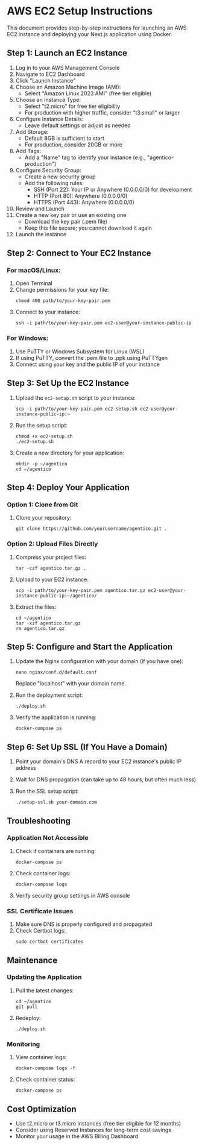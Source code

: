 # AWS EC2 Setup Instructions

This document provides step-by-step instructions for launching an AWS EC2 instance and deploying your Next.js application using Docker.

## Step 1: Launch an EC2 Instance

1. Log in to your AWS Management Console
2. Navigate to EC2 Dashboard
3. Click "Launch Instance"
4. Choose an Amazon Machine Image (AMI):
   - Select "Amazon Linux 2023 AMI" (free tier eligible)
5. Choose an Instance Type:
   - Select "t2.micro" for free tier eligibility
   - For production with higher traffic, consider "t3.small" or larger
6. Configure Instance Details:
   - Leave default settings or adjust as needed
7. Add Storage:
   - Default 8GB is sufficient to start
   - For production, consider 20GB or more
8. Add Tags:
   - Add a "Name" tag to identify your instance (e.g., "agentico-production")
9. Configure Security Group:
   - Create a new security group
   - Add the following rules:
     - SSH (Port 22): Your IP or Anywhere (0.0.0.0/0) for development
     - HTTP (Port 80): Anywhere (0.0.0.0/0)
     - HTTPS (Port 443): Anywhere (0.0.0.0/0)
10. Review and Launch
11. Create a new key pair or use an existing one
    - Download the key pair (.pem file)
    - Keep this file secure; you cannot download it again
12. Launch the instance

## Step 2: Connect to Your EC2 Instance

### For macOS/Linux:

1. Open Terminal
2. Change permissions for your key file:
   ```
   chmod 400 path/to/your-key-pair.pem
   ```
3. Connect to your instance:
   ```
   ssh -i path/to/your-key-pair.pem ec2-user@your-instance-public-ip
   ```

### For Windows:

1. Use PuTTY or Windows Subsystem for Linux (WSL)
2. If using PuTTY, convert the .pem file to .ppk using PuTTYgen
3. Connect using your key and the public IP of your instance

## Step 3: Set Up the EC2 Instance

1. Upload the `ec2-setup.sh` script to your instance:
   ```
   scp -i path/to/your-key-pair.pem ec2-setup.sh ec2-user@your-instance-public-ip:~
   ```

2. Run the setup script:
   ```
   chmod +x ec2-setup.sh
   ./ec2-setup.sh
   ```

3. Create a new directory for your application:
   ```
   mkdir -p ~/agentico
   cd ~/agentico
   ```

## Step 4: Deploy Your Application

### Option 1: Clone from Git

1. Clone your repository:
   ```
   git clone https://github.com/yourusername/agentico.git .
   ```

### Option 2: Upload Files Directly

1. Compress your project files:
   ```
   tar -czf agentico.tar.gz .
   ```

2. Upload to your EC2 instance:
   ```
   scp -i path/to/your-key-pair.pem agentico.tar.gz ec2-user@your-instance-public-ip:~/agentico/
   ```

3. Extract the files:
   ```
   cd ~/agentico
   tar -xzf agentico.tar.gz
   rm agentico.tar.gz
   ```

## Step 5: Configure and Start the Application

1. Update the Nginx configuration with your domain (if you have one):
   ```
   nano nginx/conf.d/default.conf
   ```
   Replace "localhost" with your domain name.

2. Run the deployment script:
   ```
   ./deploy.sh
   ```

3. Verify the application is running:
   ```
   docker-compose ps
   ```

## Step 6: Set Up SSL (If You Have a Domain)

1. Point your domain's DNS A record to your EC2 instance's public IP address

2. Wait for DNS propagation (can take up to 48 hours, but often much less)

3. Run the SSL setup script:
   ```
   ./setup-ssl.sh your-domain.com
   ```

## Troubleshooting

### Application Not Accessible

1. Check if containers are running:
   ```
   docker-compose ps
   ```

2. Check container logs:
   ```
   docker-compose logs
   ```

3. Verify security group settings in AWS console

### SSL Certificate Issues

1. Make sure DNS is properly configured and propagated
2. Check Certbot logs:
   ```
   sudo certbot certificates
   ```

## Maintenance

### Updating the Application

1. Pull the latest changes:
   ```
   cd ~/agentico
   git pull
   ```

2. Redeploy:
   ```
   ./deploy.sh
   ```

### Monitoring

1. View container logs:
   ```
   docker-compose logs -f
   ```

2. Check container status:
   ```
   docker-compose ps
   ```

## Cost Optimization

- Use t2.micro or t3.micro instances (free tier eligible for 12 months)
- Consider using Reserved Instances for long-term cost savings
- Monitor your usage in the AWS Billing Dashboard 